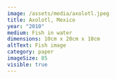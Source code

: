 ```yaml
---
image: /assets/media/axolotl.jpeg
title: Axolotl, Mexico
year: "2010"
medium: Fish in water
dimensions: 10cm x 20cm x 10cm
altText: Fish image
category: paper
imageSize: 85
visible: true
---
```

